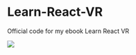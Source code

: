 # Learn-React-VR
Official code for my ebook Learn React VR

![](https://cdn-images-1.medium.com/max/1000/1*R6fJ0bV5SCUJqgi4U0R4zA.png)


